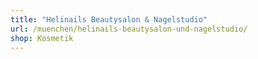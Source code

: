 ```yaml
---
title: "Helinails Beautysalon & Nagelstudio"
url: /muenchen/helinails-beautysalon-und-nagelstudio/
shop: Kosmetik
---
```

